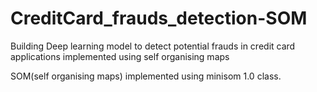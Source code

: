 # CreditCard_frauds_detection-SOM

Building Deep learning model to detect potential frauds in credit card applications implemented using self organising maps

SOM(self organising maps) implemented using minisom 1.0 class.
